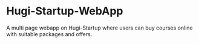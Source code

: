# Hugi-Startup-WebApp
A multi page webapp on Hugi-Startup where users can buy courses online with suitable packages and offers.
